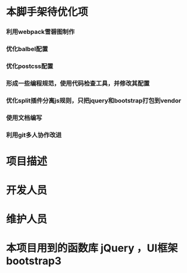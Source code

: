 
# 本脚手架待优化项
### 利用webpack雪碧图制作
### 优化balbel配置
### 优化postcss配置
### 形成一些编程规范，使用代码检查工具，并修改其配置
### 优化split插件分离js规则，只把jquery和bootstrap打包到vendor
### 使用文档编写
### 利用git多人协作改进


# 项目描述
# 开发人员
# 维护人员
# 本项目用到的函数库 jQuery ，UI框架 bootstrap3